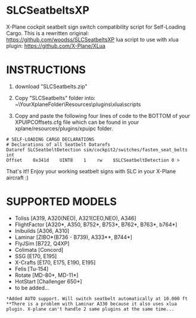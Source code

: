 # SLCSeatbeltsXP
X-Plane cockpit seatbelt sign switch compatibility script for Self-Loading Cargo.
This is a rewritten original: https://github.com/woodss/SLCSeatbeltsXP
lua script to use with xlua plugin: https://github.com/X-Plane/XLua

# INSTRUCTIONS
1. download "SLCSeatbelts.zip"

1. Copy "SLCSeatbelts" folder into: ~\YourXplaneFolder\Resources\plugins\xlua\scripts

1. Copy and paste the following four lines of code to the BOTTOM of your XPUIPCOffsets.cfg file which can be found in your xplane/resources/plugins/xpuipc folder.

```
# SELF-LOADING CARGO DECLARATIONS
# Declarations of all Seatbelt Datarefs
Dataref SLCSeatbeltDetection sim/cockpit2/switches/fasten_seat_belts int
Offset    0x341d    UINT8    1    rw    $SLCSeatbeltDetection 0 > 
```
That's it!!
Enjoy your working seatbelt signs with SLC in your X-Plane aircraft :)

# SUPPORTED MODELS
- Toliss [A319, A320(NEO), A321(CEO,NEO), A346]
- FlightFactor [A320*, A350, B752*, B753*, B762*, B763*, b764*]
- Inibuilds [A306, A310]
- Laminar [ZIBO*(B736 - B739), A333**, B744*]
- FlyJSim [B722, Q4XP]
- Colimata [Concord]
- SSG [E170, E195]
- X-Crafts [E170, E175, E190, E195]
- Felis [Tu-154]
- Rotate [MD-80*, MD-11*]
- HotStart [Challenger 650*]
- to be added...

```
*Added AUTO support. Will switch seatbelt automatically at 10.000 ft
**There is a problem with Laminar A330 because it also uses xlua plugin. X-plane can't handle 2 same plugins at the same time...
```
